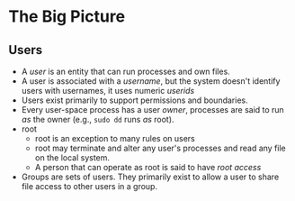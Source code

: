 # The Big Picture
## Users
- A _user_ is an entity that can run processes and own files.
- A user is associated with a _username_, but the system doesn't identify users with usernames, it uses numeric _userids_
- Users exist primarily to support permissions and boundaries.
- Every user-space process has a user _owner_, processes are said to run _as_ the owner (e.g., `sudo dd` runs _as_ root).
- root
  - root is an exception to many rules on users
  - root may terminate and alter any user's processes and read any file on the local system.
  - A person that can operate as root is said to have _root access_
- Groups are sets of users. They primarily exist to allow a user to share file access to other users in a group.

